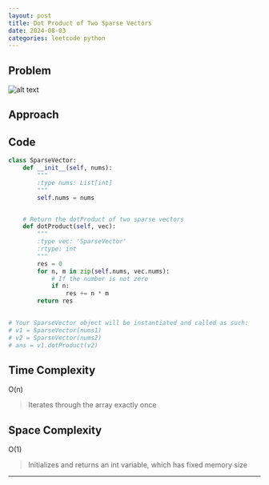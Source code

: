 ```yaml
---
layout: post
title: Dot Product of Two Sparse Vectors
date: 2024-08-03
categories: leetcode python
---
```

## Problem
![alt text](/blog/public/img/DotProductofTwoSparseVectors.png)

## Approach

## Code
```python
class SparseVector:
    def __init__(self, nums):
        """
        :type nums: List[int]
        """
        self.nums = nums


    # Return the dotProduct of two sparse vectors
    def dotProduct(self, vec):
        """
        :type vec: 'SparseVector'
        :rtype: int
        """
        res = 0
        for n, m in zip(self.nums, vec.nums):
            # If the number is not zero
            if n:
                res += n * m
        return res
        

# Your SparseVector object will be instantiated and called as such:
# v1 = SparseVector(nums1)
# v2 = SparseVector(nums2)
# ans = v1.dotProduct(v2)
```

## Time Complexity
O(n)
> Iterates through the array exactly once

## Space Complexity
O(1)
> Initializes and returns an int variable, which has fixed memory size

---